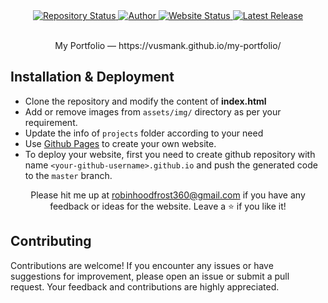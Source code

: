 
<div align="center">
  <a href="https://vusmank.github.io/my-portfolio/">
    <img src="https://img.shields.io/badge/Repository%20Status-Maintained-dark%20green.svg" alt="Repository Status">
  </a>
  <a href="https://github.com/vUsmanK">
    <img src="https://img.shields.io/badge/Author-Muhammad%20Usman%20-blue.svg" alt="Author">
  </a>
    <a href="https://github.com/vUsmanK">
    <img src="https://img.shields.io/badge/Website%20Status-Online-dark%20green" alt="Website Status">
  </a>
  <a href="https://github.com/vUsmanK/my-portfolio">
    <img src="https://img.shields.io/badge/Latest%20Release-04%20August%202024-yellow.svg" alt="Latest Release">
  </a>
</div>
<br>

<p align="center">My Portfolio — https://vusmank.github.io/my-portfolio/</p> 

## Installation & Deployment
- Clone the repository and modify the content of <b>index.html</b> 
- Add or remove images from `assets/img/` directory as per your requirement.
- Update the info of `projects` folder according to your need
- Use [Github Pages](https://create-react-app.dev/docs/deployment/#github-pages) to create your own website.
- To deploy your website, first you need to create github repository with name `<your-github-username>.github.io` and push the generated code to the `master` branch.


<p align="center">Please hit me up at <a target="_blank" href="mailto:robinhoodfrost360@gmail.com">robinhoodfrost360@gmail.com</a> if you have any feedback or ideas for the website. Leave a ⭐ if you like it!</p>

## Contributing
Contributions are welcome! If you encounter any issues or have suggestions for improvement, please open an issue or submit a pull request. Your feedback and contributions are highly appreciated.
